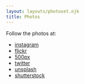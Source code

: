 ```yaml
---
layout: layouts/photoset.njk
title: Photos
---
```


Follow the photos at:
<ul class="social-list">
    <li><a href="https://www.instagram.com/brxdlxy/"><i class="fa fa-instagram"></i> instagram</a></li>
    <li><a href="https://www.flickr.com/photos/sypsyn/"><i class="fa fa-flickr"></i> flickr</a></li>
    <li><a href="https://500px.com/brxdlxy"><i class="fa fa-500px"></i> 500px</a></li>
    <li><a href="https://twitter.com/brxdlxy"><i class="fa fa-twitter"></i> twitter</a></li>
    <li><a href="https://unsplash.com/@brxdlxy">unsplash</a></li>
    <li><a href="https://www.shutterstock.com/g/Brad+Huchteman">shutterstock</a></li>
</ul>

